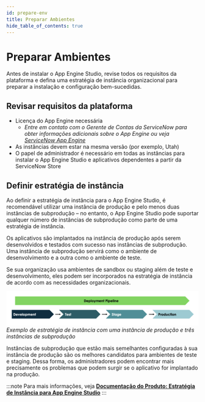 ```yaml
---
id: prepare-env
title: Preparar Ambientes
hide_table_of_contents: true
---
```


# Preparar Ambientes

Antes de instalar o App Engine Studio, revise todos os requisitos da plataforma e defina uma estratégia de instância organizacional para preparar a instalação e configuração bem-sucedidas.

## Revisar requisitos da plataforma
- Licença do App Engine necessária
  - *Entre em contato com o Gerente de Contas da ServiceNow para obter informações adicionais sobre o App Engine ou veja [ServiceNow App Engine](https://www.servicenow.com/products/now-platform-app-engine.html)*
- As instâncias devem estar na mesma versão (por exemplo, Utah)
- O papel de administrador é necessário em todas as instâncias para instalar o App Engine Studio e aplicativos dependentes a partir da ServiceNow Store

## Definir estratégia de instância

Ao definir a estratégia de instância para o App Engine Studio, é recomendável utilizar uma instância de produção e pelo menos duas instâncias de subprodução – no entanto, o App Engine Studio pode suportar qualquer número de instâncias de subprodução como parte de uma estratégia de instância.

Os aplicativos são implantados na instância de produção após serem desenvolvidos e testados com sucesso nas instâncias de subprodução. Uma instância de subprodução servirá como o ambiente de desenvolvimento e a outra como o ambiente de teste.

Se sua organização usa ambientes de sandbox ou staging além de teste e desenvolvimento, eles podem ser incorporados na estratégia de instância de acordo com as necessidades organizacionais.

![relative](/img/lab-aemc/2023-07-07-12-06-36.png)
*Exemplo de estratégia de instância com uma instância de produção e três instâncias de subprodução*

Instâncias de subprodução que estão mais semelhantes configuradas à sua instância de produção são os melhores candidatos para ambientes de teste e staging. Dessa forma, os administradores podem encontrar mais precisamente os problemas que podem surgir se o aplicativo for implantado na produção.

:::note
Para mais informações, veja **[Documentação do Produto: Estratégia de Instância para App Engine Studio](https://docs.servicenow.com/csh?topicname=aes-instance-strategy.html&version=latest)**
:::
